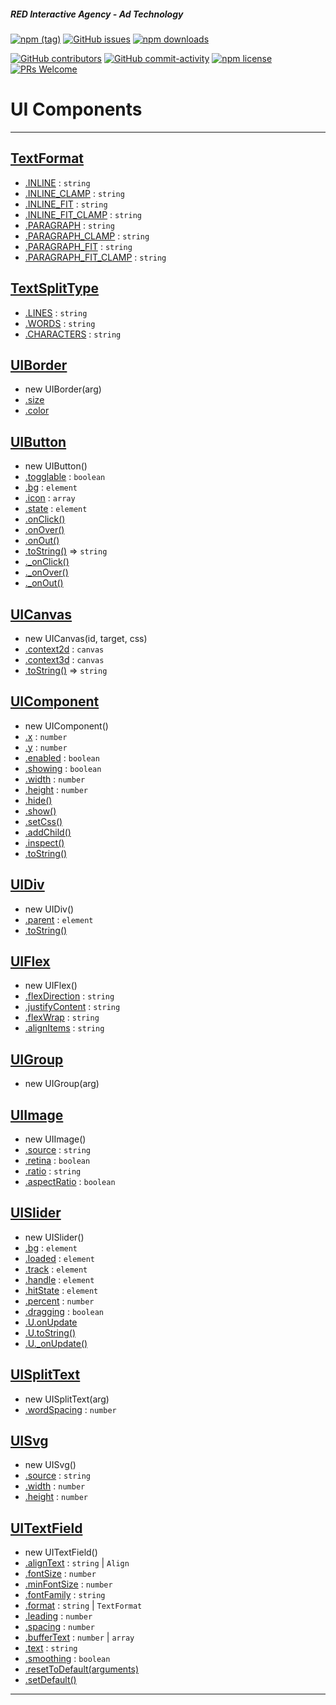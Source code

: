 ##### RED Interactive Agency - Ad Technology

[![npm
(tag)](https://img.shields.io/npm/v/@ff0000-ad-tech%2Fad-ui.svg?style=flat-square)](https://www.npmjs.com/package/@ff0000-ad-tech%2Fad-ui)
[![GitHub
issues](https://img.shields.io/github/issues/ff0000-ad-tech/ad-ui.svg?style=flat-square)](https://github.com/ff0000-ad-tech/ad-ui)
[![npm
downloads](https://img.shields.io/npm/dm/@ff0000-ad-tech%2Fad-ui.svg?style=flat-square)](https://www.npmjs.com/package/@ff0000-ad-tech%2Fad-ui)

[![GitHub
contributors](https://img.shields.io/github/contributors/ff0000-ad-tech/ad-ui.svg?style=flat-square)](https://github.com/ff0000-ad-tech/ad-ui/graphs/contributors/)
[![GitHub
commit-activity](https://img.shields.io/github/commit-activity/y/ff0000-ad-tech/ad-ui.svg?style=flat-square)](https://github.com/ff0000-ad-tech/ad-ui/commits/master)
[![npm
license](https://img.shields.io/npm/l/@ff0000-ad-tech%2Fad-ui.svg?style=flat-square)](https://github.com/ff0000-ad-tech/wp-creative-server/blob/master/LICENSE)
[![PRs
Welcome](https://img.shields.io/badge/PRs-welcome-brightgreen.svg?style=flat-square)](http://makeapullrequest.com)

# UI Components

* * *

## <a name="TextFormat" href="./docs/TextFormat.md">TextFormat</a>
* <a href="./docs/TextFormat.md#TextFormat.INLINE">.INLINE</a> : <code>string</code>
* <a href="./docs/TextFormat.md#TextFormat.INLINE_CLAMP">.INLINE_CLAMP</a> : <code>string</code>
* <a href="./docs/TextFormat.md#TextFormat.INLINE_FIT">.INLINE_FIT</a> : <code>string</code>
* <a href="./docs/TextFormat.md#TextFormat.INLINE_FIT_CLAMP">.INLINE_FIT_CLAMP</a> : <code>string</code>
* <a href="./docs/TextFormat.md#TextFormat.PARAGRAPH">.PARAGRAPH</a> : <code>string</code>
* <a href="./docs/TextFormat.md#TextFormat.PARAGRAPH_CLAMP">.PARAGRAPH_CLAMP</a> : <code>string</code>
* <a href="./docs/TextFormat.md#TextFormat.PARAGRAPH_FIT">.PARAGRAPH_FIT</a> : <code>string</code>
* <a href="./docs/TextFormat.md#TextFormat.PARAGRAPH_FIT_CLAMP">.PARAGRAPH_FIT_CLAMP</a> : <code>string</code>
## <a name="TextSplitType" href="./docs/TextSplitType.md">TextSplitType</a>
* <a href="./docs/TextSplitType.md#TextSplitType.LINES">.LINES</a> : <code>string</code>
* <a href="./docs/TextSplitType.md#TextSplitType.WORDS">.WORDS</a> : <code>string</code>
* <a href="./docs/TextSplitType.md#TextSplitType.CHARACTERS">.CHARACTERS</a> : <code>string</code>
## <a name="UIBorder" href="./docs/UIBorder.md">UIBorder</a>
* new UIBorder(arg)
* <a href="./docs/UIBorder.md#UIBorder.size">.size</a>
* <a href="./docs/UIBorder.md#UIBorder.color">.color</a>
## <a name="UIButton" href="./docs/UIButton.md">UIButton</a>
* new UIButton()
* <a href="./docs/UIButton.md#UIButton.togglable">.togglable</a> : <code>boolean</code>
* <a href="./docs/UIButton.md#UIButton.bg">.bg</a> : <code>element</code>
* <a href="./docs/UIButton.md#UIButton.icon">.icon</a> : <code>array</code>
* <a href="./docs/UIButton.md#UIButton.state">.state</a> : <code>element</code>
* <a href="./docs/UIButton.md#UIButton.onClick">.onClick()</a>
* <a href="./docs/UIButton.md#UIButton.onOver">.onOver()</a>
* <a href="./docs/UIButton.md#UIButton.onOut">.onOut()</a>
* <a href="./docs/UIButton.md#UIButton.toString">.toString()</a> ⇒ <code>string</code>
* <a href="./docs/UIButton.md#UIButton._onClick">._onClick()</a>
* <a href="./docs/UIButton.md#UIButton._onOver">._onOver()</a>
* <a href="./docs/UIButton.md#UIButton._onOut">._onOut()</a>
## <a name="UICanvas" href="./docs/UICanvas.md">UICanvas</a>
* new UICanvas(id, target, css)
* <a href="./docs/UICanvas.md#UICanvas.context2d">.context2d</a> : <code>canvas</code>
* <a href="./docs/UICanvas.md#UICanvas.context3d">.context3d</a> : <code>canvas</code>
* <a href="./docs/UICanvas.md#UICanvas.toString">.toString()</a> ⇒ <code>string</code>
## <a name="UIComponent" href="./docs/UIComponent.md">UIComponent</a>
* new UIComponent()
* <a href="./docs/UIComponent.md#UIComponent.x">.x</a> : <code>number</code>
* <a href="./docs/UIComponent.md#UIComponent.y">.y</a> : <code>number</code>
* <a href="./docs/UIComponent.md#UIComponent.enabled">.enabled</a> : <code>boolean</code>
* <a href="./docs/UIComponent.md#UIComponent.showing">.showing</a> : <code>boolean</code>
* <a href="./docs/UIComponent.md#UIComponent.width">.width</a> : <code>number</code>
* <a href="./docs/UIComponent.md#UIComponent.height">.height</a> : <code>number</code>
* <a href="./docs/UIComponent.md#UIComponent.hide">.hide()</a>
* <a href="./docs/UIComponent.md#UIComponent.show">.show()</a>
* <a href="./docs/UIComponent.md#UIComponent.setCss">.setCss()</a>
* <a href="./docs/UIComponent.md#UIComponent.addChild">.addChild()</a>
* <a href="./docs/UIComponent.md#UIComponent.inspect">.inspect()</a>
* <a href="./docs/UIComponent.md#UIComponent.toString">.toString()</a>
## <a name="UIDiv" href="./docs/UIDiv.md">UIDiv</a>
* new UIDiv()
* <a href="./docs/UIDiv.md#UIDiv.parent">.parent</a> : <code>element</code>
* <a href="./docs/UIDiv.md#UIDiv.toString">.toString()</a>
## <a name="UIFlex" href="./docs/UIFlex.md">UIFlex</a>
* new UIFlex()
* <a href="./docs/UIFlex.md#UIFlex.flexDirection">.flexDirection</a> : <code>string</code>
* <a href="./docs/UIFlex.md#UIFlex.justifyContent">.justifyContent</a> : <code>string</code>
* <a href="./docs/UIFlex.md#UIFlex.flexWrap">.flexWrap</a> : <code>string</code>
* <a href="./docs/UIFlex.md#UIFlex.alignItems">.alignItems</a> : <code>string</code>
## <a name="UIGroup" href="./docs/UIGroup.md">UIGroup</a>
* new UIGroup(arg)
## <a name="UIImage" href="./docs/UIImage.md">UIImage</a>
* new UIImage()
* <a href="./docs/UIImage.md#UIImage.source">.source</a> : <code>string</code>
* <a href="./docs/UIImage.md#UIImage.retina">.retina</a> : <code>boolean</code>
* <a href="./docs/UIImage.md#UIImage.ratio">.ratio</a> : <code>string</code>
* <a href="./docs/UIImage.md#UIImage.aspectRatio">.aspectRatio</a> : <code>boolean</code>
## <a name="UISlider" href="./docs/UISlider.md">UISlider</a>
* new UISlider()
* <a href="./docs/UISlider.md#UISlider.bg">.bg</a> : <code>element</code>
* <a href="./docs/UISlider.md#UISlider.loaded">.loaded</a> : <code>element</code>
* <a href="./docs/UISlider.md#UISlider.track">.track</a> : <code>element</code>
* <a href="./docs/UISlider.md#UISlider.handle">.handle</a> : <code>element</code>
* <a href="./docs/UISlider.md#UISlider.hitState">.hitState</a> : <code>element</code>
* <a href="./docs/UISlider.md#UISlider.percent">.percent</a> : <code>number</code>
* <a href="./docs/UISlider.md#UISlider.dragging">.dragging</a> : <code>boolean</code>
* <a href="./docs/UISlider.md#UISlider.U.onUpdate">.U.onUpdate</a>
* <a href="./docs/UISlider.md#UISlider.U.toString">.U.toString()</a>
* <a href="./docs/UISlider.md#UISlider.U._onUpdate">.U._onUpdate()</a>
## <a name="UISplitText" href="./docs/UISplitText.md">UISplitText</a>
* new UISplitText(arg)
* <a href="./docs/UISplitText.md#UISplitText.wordSpacing">.wordSpacing</a> : <code>number</code>
## <a name="UISvg" href="./docs/UISvg.md">UISvg</a>
* new UISvg()
* <a href="./docs/UISvg.md#UISvg.source">.source</a> : <code>string</code>
* <a href="./docs/UISvg.md#UISvg.width">.width</a> : <code>number</code>
* <a href="./docs/UISvg.md#UISvg.height">.height</a> : <code>number</code>
## <a name="UITextField" href="./docs/UITextField.md">UITextField</a>
* new UITextField()
* <a href="./docs/UITextField.md#UITextField.alignText">.alignText</a> : <code>string</code> \| <code>Align</code>
* <a href="./docs/UITextField.md#UITextField.fontSize">.fontSize</a> : <code>number</code>
* <a href="./docs/UITextField.md#UITextField.minFontSize">.minFontSize</a> : <code>number</code>
* <a href="./docs/UITextField.md#UITextField.fontFamily">.fontFamily</a> : <code>string</code>
* <a href="./docs/UITextField.md#UITextField.format">.format</a> : <code>string</code> \| <code>TextFormat</code>
* <a href="./docs/UITextField.md#UITextField.leading">.leading</a> : <code>number</code>
* <a href="./docs/UITextField.md#UITextField.spacing">.spacing</a> : <code>number</code>
* <a href="./docs/UITextField.md#UITextField.bufferText">.bufferText</a> : <code>number</code> \| <code>array</code>
* <a href="./docs/UITextField.md#UITextField.text">.text</a> : <code>string</code>
* <a href="./docs/UITextField.md#UITextField.smoothing">.smoothing</a> : <code>boolean</code>
* <a href="./docs/UITextField.md#UITextField.resetToDefault">.resetToDefault(arguments)</a>
* <a href="./docs/UITextField.md#UITextField.setDefault">.setDefault()</a>

* * *